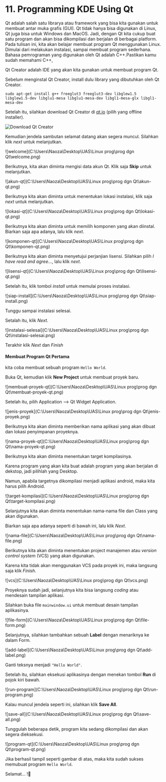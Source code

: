 # 11. Programming KDE Using Qt

Qt adalah salah satu librarya atau framework yang bisa kita gunakan untuk membuat antar muka grafis (GUI). Qt tidak hanya bisa digunakan di Linux, Qt juga bisa untuk Windows dan MacOS. Jadi, dengan Qt kita cukup buat satu program dan akan bisa dikompilasi dan berjalan di berbagai platform. Pada tulisan ini, kita akan belajar membuat program Qt menggunakan Linux. Dimulai dari melakukan instalasi, sampai membuat program sederhana. Bahasa pemrograman yang digunakan oleh Qt adalah C++.Pastikan kamu sudah memahami C++, 

Qt Creator adalah IDE yang akan kita gunakan untuk membuat program Qt.

Sebelum menginstal Qt Creator, install dulu library yang dibutuhkan oleh Qt Creator.

```
sudo apt-get install g++ freeglut3 freeglut3-dev libglew1.5 libglew1.5-dev libglu1-mesa libglu1-mesa-dev libgl1-mesa-glx libgl1-mesa-dev
```

Setelah itu, silahkan download Qt Creator di [qt.io](https://www1.qt.io/download-open-source/#section-2) (pilih yang offline installer).

![Download Qt Creator](https://www.petanikode.com/img/qt/download-qt.png)

Kemudian jendela sambutan selamat datang akan segera muncul. Silahkan klik *next* untuk melanjutkan.

![welcome](C:\Users\Naoza\Desktop\UAS\Linux prog\prog dgn Qt\welcome.png)

Berikutnya, kita akan diminta mengisi data akun Qt. Klik saja **Skip** untuk melanjutkan.

![akun-qt](C:\Users\Naoza\Desktop\UAS\Linux prog\prog dgn Qt\akun-qt.png)

Berikutnya kita akan diminta untuk menentukan lokasi instalasi, klik saja *next* untuk melanjutkan.

![lokasi-qt](C:\Users\Naoza\Desktop\UAS\Linux prog\prog dgn Qt\lokasi-qt.png)

Berikutnya kita akan diminta untuk memilih komponen yang akan diinstal. Biarkan saja apa adanya, lalu klik *next*.

![komponen-qt](C:\Users\Naoza\Desktop\UAS\Linux prog\prog dgn Qt\komponen-qt.png)

Berikutnya kita akan diminta menyetujui perjanjian lisensi. Silahkan pilih *I have read and agree…*, lalu klik *next*.

![lisensi-qt](C:\Users\Naoza\Desktop\UAS\Linux prog\prog dgn Qt\lisensi-qt.png)

Setelah itu, klik tombol *install* untuk memulai proses instalasi.

![siap-install](C:\Users\Naoza\Desktop\UAS\Linux prog\prog dgn Qt\siap-install.png)

Tunggu sampai instalasi selesai.

Setalah itu, klik *Next*.

![instalasi-selesai](C:\Users\Naoza\Desktop\UAS\Linux prog\prog dgn Qt\instalasi-selesai.png)

Terakhir klik *Next* dan *Finish*

#### Membuat Program Qt Pertama

kita coba membuat sebuah program `Hello World`.

Buka Qt, kemudian klik **New Project** untuk membuat proyek baru.

![membuat-proyek-qt](C:\Users\Naoza\Desktop\UAS\Linux prog\prog dgn Qt\membuat-proyek-qt.png)

Setelah itu, pilih Application –> Qt Widget Application.

![jenis-proyek](C:\Users\Naoza\Desktop\UAS\Linux prog\prog dgn Qt\jenis-proyek.png)

Berikutnya kita akan diminta memberikan nama aplikasi yang akan dibuat dan lokasi penyimpanan proyeknya.

![nama-proyek-qt](C:\Users\Naoza\Desktop\UAS\Linux prog\prog dgn Qt\nama-proyek-qt.png)

Berikutnya kita akan diminta menentukan target kompilasinya.

Karena program yang akan kita buat adalah program yang akan berjalan di dekstop, jadi pilihlah yang Desktop.

Namun, apabila targetnya dikompilasi menjadi aplikasi android, maka kita harus pilih Android.

![target-kompilasi](C:\Users\Naoza\Desktop\UAS\Linux prog\prog dgn Qt\target-kompilasi.png)



Selanjutnya kita akan diminta menentukan nama-nama file dan Class yang akan digunakan.

Biarkan saja apa adanya seperti di bawah ini, lalu klik *Next*.

![nama-file](C:\Users\Naoza\Desktop\UAS\Linux prog\prog dgn Qt\nama-file.png)



Berikutnya kita akan diminta menentukan project manajemen atau *version control system* (VCS) yang akan digunakan.

Karena kita tidak akan menggunakan VCS pada proyek ini, maka langsung saja klik *Finish*.

![vcs](C:\Users\Naoza\Desktop\UAS\Linux prog\prog dgn Qt\vcs.png)

Proyeknya sudah jadi, selanjutnya kita bisa langsung *coding* atau mendesain tampilan aplikasi.

Silahkan buka file `mainwindow.ui` untuk membuat desain tampilan aplikasinya.



![file-form](C:\Users\Naoza\Desktop\UAS\Linux prog\prog dgn Qt\file-form.png)

Selanjutnya, silahkan tambahkan sebuah **Label** dengan menariknya ke dalam Form.

![add-label](C:\Users\Naoza\Desktop\UAS\Linux prog\prog dgn Qt\add-label.png)



Ganti teksnya menjadi `"Hello World"`.

Setelah itu, silahkan eksekusi aplikasinya dengan menekan tombol **Run** di pojok kiri bawah.

![run-program](C:\Users\Naoza\Desktop\UAS\Linux prog\prog dgn Qt\run-program.png)



Kalau muncul jendela seperti ini, silahkan klik **Save All**.

![save-all](C:\Users\Naoza\Desktop\UAS\Linux prog\prog dgn Qt\save-all.png)



Tunggulah beberapa detik, program kita sedang dikompilasi dan akan segera dieksekusi.

![program-qt](C:\Users\Naoza\Desktop\UAS\Linux prog\prog dgn Qt\program-qt.png)

Jika berhasil tampil seperti gambar di atas, maka kita sudah sukses memubuat program `Hello World`.

Selamat… !🎉